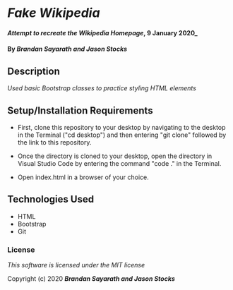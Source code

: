 # _Fake Wikipedia_

#### _Attempt to recreate the Wikipedia Homepage_, 9 January 2020_

#### By _**Brandan Sayarath and Jason Stocks**_

## Description

_Used basic Bootstrap classes to practice styling HTML elements_

## Setup/Installation Requirements

* First, clone this repository to your desktop by navigating to the desktop in the Terminal ("cd desktop") and then entering "git clone" followed by the link to this repository.

* Once the directory is cloned to your desktop, open the directory in Visual Studio Code by entering the command "code ." in the Terminal.

* Open index.html in a browser of your choice.

## Technologies Used

* HTML
* Bootstrap
* Git

### License

*This software is licensed under the MIT license*

Copyright (c) 2020 **_Brandan Sayarath and Jason Stocks_**